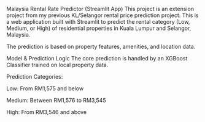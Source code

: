 Malaysia Rental Rate Predictor (Streamlit App)
This project is an extension project from my previous KL/Selangor rental price prediction project. This is a web application built with Streamlit to predict the rental category (Low, Medium, or High) of residential properties in Kuala Lumpur and Selangor, Malaysia.

The prediction is based on property features, amenities, and location data.

Model & Prediction Logic
The core prediction is handled by an XGBoost Classifier trained on local property data.

Prediction Categories:

Low: From RM1,575 and below

Medium: Between RM1,576 to RM3,545

High: From RM3,546 and above
